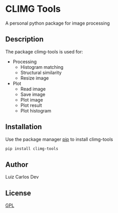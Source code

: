 # CLIMG Tools
A personal python package for image processing

## Description
The package climg-tools is used for:
* Processing
    * Histogram matching
    * Structural similarity
    * Resize image
* Plot
    * Read image
    * Save image
    * Plot image
    * Plot result
    * Plot histogram

## Installation
Use the package manager [pip](https://pip.pypa.io/en/stable/) to install climg-tools

```bash
pip install climg-tools
```

## Author
Luiz Carlos Dev

## License
[GPL](http://www.gnu.org/licenses/gpl.html)